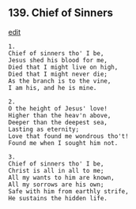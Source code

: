 
## 139.  Chief of Sinners
[edit](https://docs.google.com/document/d/1HuIOFdxgiclLo2prfxOtzk7xZVRqMJcp/edit?mode=html)



    1.
    Chief of sinners tho' I be,
    Jesus shed his blood for me,
    Died that I might live on high,
    Died that I might never die;
    As the branch is to the vine,
    I am his, and he is mine.

    2.
    O the height of Jesus' love!
    Higher than the heav'n above,
    Deeper than the deepest sea,
    Lasting as eternity;
    Love that found me wondrous tho't!
    Found me when I sought him not.

    3.
    Chief of sinners tho' I be,
    Christ is all in all to me;
    All my wants to him are known,
    All my sorrows are his own;
    Safe with him from earthly strife,
    He sustains the hidden life.
